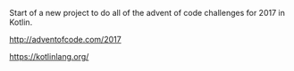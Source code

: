 Start of a new project to do all of the advent of code challenges for 2017 in Kotlin.

http://adventofcode.com/2017

https://kotlinlang.org/